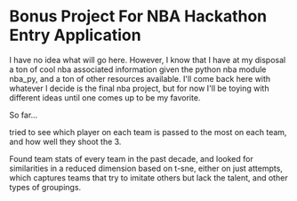 Bonus Project For NBA Hackathon Entry Application
=================================================


I have no idea what will go here. However, I know that I have at my disposal a ton of cool nba associated information given 
the python nba module nba_py, and a ton of other resources available. I'll come back here with whatever I decide is the final nba project, but for now I'll be toying with different ideas until one comes up to be my favorite. 


So far...

tried to see which player on each team is passed to the most on each team, and how well they shoot the 3. 



Found team stats of every team in the past decade, and looked for similarities in a reduced dimension based on t-sne, either on just attempts, which captures teams that try to imitate others but lack the talent, and other types of groupings. 